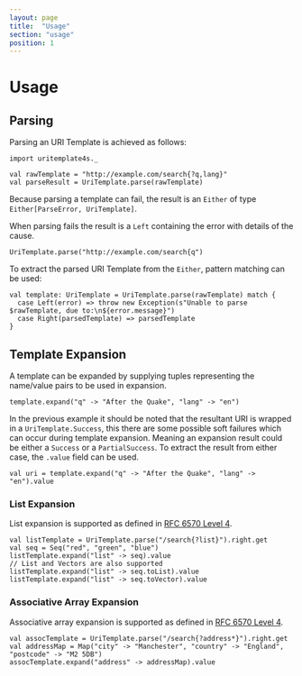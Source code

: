 ```yaml
---
layout: page
title:  "Usage"
section: "usage"
position: 1
---
```


# Usage

## Parsing

Parsing an URI Template is achieved as follows:

```tut:book
import uritemplate4s._

val rawTemplate = "http://example.com/search{?q,lang}"
val parseResult = UriTemplate.parse(rawTemplate)
```

Because parsing a template can fail, the result is an `Either` of type `Either[ParseError, UriTemplate]`.

When parsing fails the result is a `Left` containing the error with details of the cause.

```tut:book
UriTemplate.parse("http://example.com/search{q")
```

To extract the parsed URI Template from the `Either`, pattern matching can be used:

```tut:book
val template: UriTemplate = UriTemplate.parse(rawTemplate) match {
  case Left(error) => throw new Exception(s"Unable to parse $rawTemplate, due to:\n${error.message}")
  case Right(parsedTemplate) => parsedTemplate
}
```

## Template Expansion

A template can be expanded by supplying tuples representing the name/value pairs to be used in expansion.

```tut:book
template.expand("q" -> "After the Quake", "lang" -> "en")
```

In the previous example it should be noted that the resultant URI is wrapped in a `UriTemplate.Success`,
this there are some possible soft failures which can occur during template expansion. Meaning an expansion
result could be either a `Success` or a `PartialSuccess`. To extract the result from either case, the `.value`
field can be used.

```tut:book
val uri = template.expand("q" -> "After the Quake", "lang" -> "en").value
```

### List Expansion

List expansion is supported as defined in [RFC 6570 Level 4](https://tools.ietf.org/html/rfc6570#page-8).

```tut:book
val listTemplate = UriTemplate.parse("/search{?list}").right.get
val seq = Seq("red", "green", "blue")
listTemplate.expand("list" -> seq).value
// List and Vectors are also supported
listTemplate.expand("list" -> seq.toList).value
listTemplate.expand("list" -> seq.toVector).value
```

### Associative Array Expansion

Associative array expansion is supported as defined in [RFC 6570 Level 4](https://tools.ietf.org/html/rfc6570#page-8).

```tut:book
val assocTemplate = UriTemplate.parse("/search{?address*}").right.get
val addressMap = Map("city" -> "Manchester", "country" -> "England", "postcode" -> "M2 5DB")
assocTemplate.expand("address" -> addressMap).value
```
